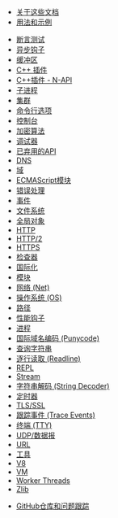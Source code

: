 <!--
  NB(chrisdickinson): if you move this file, be sure to update
  tools/doc/html.js to point at the new location.
-->

<!--introduced_in=v0.10.0-->

* [关于这些文档](documentation.html)
* [用法和示例](synopsis.html)

<div class="line"></div>

* [断言测试](assert.html)
* [异步钩子](async_hooks.html)
* [缓冲区](buffer.html)
* [C++ 插件](addons.html)
* [C++插件 - N-API](n-api.html)
* [子进程](child_process.html)
* [集群](cluster.html)
* [命令行选项](cli.html)
* [控制台](console.html)
* [加密算法](crypto.html)
* [调试器](debugger.html)
* [已弃用的API](deprecations.html)
* [DNS](dns.html)
* [域](domain.html)
* [ECMAScript模块](esm.html)
* [错误处理](errors.html)
* [事件](events.html)
* [文件系统](fs.html)
* [全局对象](globals.html)
* [HTTP](http.html)
* [HTTP/2](http2.html)
* [HTTPS](https.html)
* [检查器](inspector.html)
* [国际化](intl.html)
* [模块](modules.html)
* [网络 (Net)](net.html)
* [操作系统 (OS)](os.html)
* [路径](path.html)
* [性能钩子](perf_hooks.html)
* [进程](process.html)
* [国际域名编码 (Punycode)](punycode.html)
* [查询字符串](querystring.html)
* [逐行读取 (Readline)](readline.html)
* [REPL](repl.html)
* [Stream](stream.html)
* [字符串解码 (String Decoder)](string_decoder.html)
* [定时器](timers.html)
* [TLS/SSL](tls.html)
* [跟踪事件 (Trace Events)](tracing.html)
* [终端 (TTY)](tty.html)
* [UDP/数据报](dgram.html)
* [URL](url.html)
* [工具](util.html)
* [V8](v8.html)
* [VM](vm.html)
* [Worker Threads](worker_threads.html)
* [Zlib](zlib.html)

<div class="line"></div>

* [GitHub仓库和问题跟踪](https://github.com/nodejs/node)